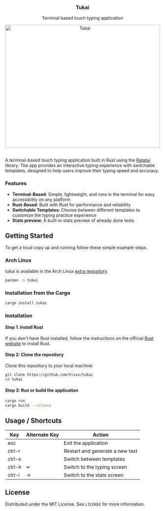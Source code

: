 <div align="center">
  <h3 align="center">Tukai</h3>

  <p align="center">
    Terminal based touch typing application
  </p>
</div>

<div align="center">
  <img src="https://github.com/hlsxx/tukai/blob/master/blob/example.gif" alt="Tukai" style="width:100%; max-height:400px" />
</div>

</br>

A terminal-based touch typing application built in Rust using the [Ratatui](https://github.com/ratatui/ratatui) library. The app provides an interactive typing experience with switchable templates, designed to help users improve their typing speed and accuracy.

### Features
- **Terminal-Based**: Simple, lightweight, and runs in the terminal for easy accessibility on any platform
- **Rust-Based**: Built with Rust for performance and reliability
- **Switchable Templates**: Choose between different templates to customize the typing practice experience
- **Stats preview**: A built-in stats preview of already done tests

## Getting Started

To get a local copy up and running follow these simple example steps.

### Arch Linux

tukai is available in the Arch Linux [extra repository](https://archlinux.org/packages/extra/x86_64/tukai/).

```sh
pacman -S tukai
```

### Installation from the Cargo
```sh
cargo install tukai

```
### Installation

#### Step 1. Install Rust
If you don't have Rust installed, follow the instructions on the official [Rust website](https://www.rust-lang.org/tools/install) to install Rust.

#### Step 2: Clone the repository

Clone this repository to your local machine:

```sh
git clone https://github.com/hlsxx/tukai
cd tukai
```
#### Step 3: Run or build the application
```sh
cargo run
cargo build --release
```

<!-- USAGE EXAMPLES -->
## Usage / Shortcuts

|  Key |  Alternate Key |  Action |
| ------------ | ------------ | ------------ |
|  esc  |   |  Exit the application |
|   ctrl-r |   |  Restart and generate a new text |
|   ctrl-s |   | Switch between templates  |
|   ctrl-h  | ←  | Switch to the typing screen   |
|   ctrl-l  | → | Switch to the stats screen   |

<!-- LICENSE -->
## License

Distributed under the MIT License. See `LICENSE` for more information.

